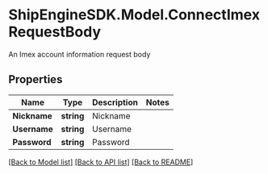 # ShipEngineSDK.Model.ConnectImexRequestBody
An Imex account information request body

## Properties

Name | Type | Description | Notes
------------ | ------------- | ------------- | -------------
**Nickname** | **string** | Nickname | 
**Username** | **string** | Username | 
**Password** | **string** | Password | 

[[Back to Model list]](../README.md#documentation-for-models) [[Back to API list]](../README.md#documentation-for-api-endpoints) [[Back to README]](../README.md)


